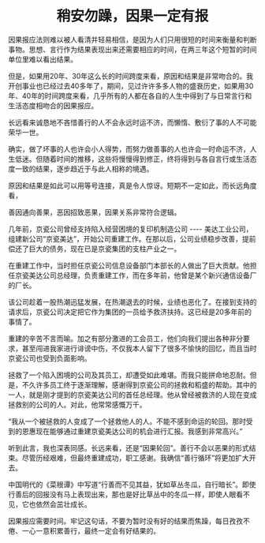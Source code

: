 <h1 align=center>稍安勿躁，因果一定有报</h1>

因果报应法则难以被人看清并轻易相信，是因为人们只用很短的时间来衡量和判断事物。思想、言行作为结果表现出来还需要相应的时间，在两三年这个短暂的时间单位里难以看出结果。

但是，如果用20年、30年这么长的时间跨度来看，原因和结果是非常吻合的。我开创事业也已经过去40多年了，期间，见过许许多多人物的盛衰历史，如果用30年、40年的时间跨度来看，几乎所有的人都在各自的人生中得到了与日常言行和生活态度相吻合的因果报应。

长远看来诚恳地不吝惜善行的人不会永远时运不济，而懒惰、敷衍了事的人不可能荣华一世。

确实，做了坏事的人也许会小人得势，而努力做善事的人也许会一时命运不济，人生低迷。但随着时间的推移，这些将慢慢得到修正，终将得到与各自言行或生活态度一致的结果，逐步趋近于与此人相称的境遇。

原因和结果是如此可以用等号连接，真是令人惊讶。短期不一定如此，而长远角度看，

善因通向善果，恶因招致恶果，因果关系非常符合逻辑。

几年前，京瓷公司曾经支持陷入经营困境的复印机制造公司 ---- 美达工业公司，组建新公司“京瓷美达”，开始公司重建工作。在那以后，公司业绩稳步改善，提前偿还了巨大的债务，现在已是京瓷集团的支柱产业之一。

在重建工作中，当时担任京瓷公司信息设备部门本部长的人做出了巨大贡献。他担任京瓷美达公司总经理，负责重建工作，而在多年前，他曾是某个新兴通信设备厂的厂长。

该公司趁着一股热潮迅猛发展，在热潮退去的时候，业绩也恶化了。在接到支持的请求后，京瓷公司决定把它作为集团的一员给予救济扶持。这已经是20多年前的事情了。

重建的辛苦不言而喻。加之有部分激进的工会员工，他们向我们提出各种非分要求，甚至闯进我家进行诽谤中伤，不仅我本人留下了很多不愉快的回忆，而且当时京瓷公司也受到负面影响。

拯救了一个陷入困境的公司及其员工，却遭受如此难堪。而我只能拼命地忍耐。但是，不久许多员工终于逐渐理解，感谢得到京瓷公司的拯救和稻盛的帮助。其中的一人，就是刚才提到的京瓷美达公司的首任总经理。他从曾经被救济的人现在变成拯救别的公司的人。对此，他常常感慨万千。

“我从一个被拯救的人变成了一个拯救他人的人。不能不感到命运的轮回。那时受到的恩惠现在能够通过重建京瓷美达公司的机会进行汇报。我感到非常高兴。”

听到此言，我也深表同感。长远来看，还是“因果轮回”。善行不会以恶果的形式结束。尽管历经艰难，但最终重建成功，职工感谢。我确信“善行循环”将更加扩大开去。

中国明代的《菜根谭》中写道“行善而不见其益，犹如草丛冬瓜，自行暗长”。即使行善后的回报没有马上表现出来，那也是好比草丛中的冬瓜一样，即使人眼看不见，它也依然会茁壮成长。

因果报应需要时间。牢记这句话，不要为暂时没有好的结果而焦躁，每日孜孜不倦、一心一意积累善行，最终一定会有好结果的。

